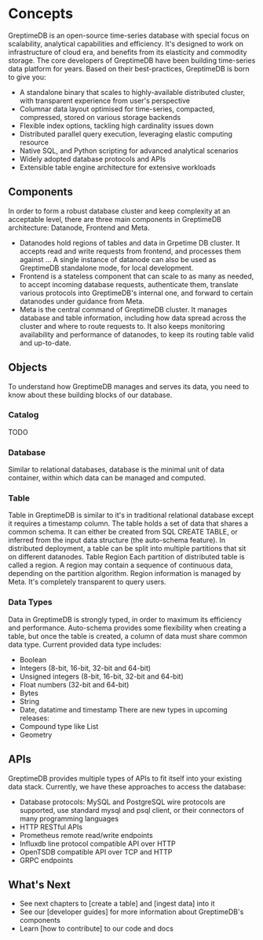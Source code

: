 # Concepts
GreptimeDB is an open-source time-series database with special focus on scalability, analytical capabilities and efficiency. It's designed to work on infrastructure of cloud era, and benefits from its elasticity and commodity storage.
The core developers of GreptimeDB have been building time-series data platform for years. Based on their best-practices, GreptimeDB is born to give you:
- A standalone binary that scales to highly-available distributed cluster, with transparent experience from user's perspective
- Columnar data layout optimised for time-series, compacted, compressed, stored on various storage backends
- Flexible index options, tackling high cardinality issues down
- Distributed parallel query execution, leveraging elastic computing resource
- Native SQL, and Python scripting for advanced analytical scenarios
- Widely adopted database protocols and APIs
- Extensible table engine architecture for extensive workloads
## Components
In order to form a robust database cluster and keep complexity at an acceptable level, there are three main components in GreptimeDB architecture: Datanode, Frontend and Meta.
- Datanodes hold regions of tables and data in Grpetime DB cluster. It accepts read and write requests from frontend, and processes them against ... A single instance of datanode can also be used as GreptimeDB standalone mode, for local development.
- Frontend is a stateless component that can scale to as many as needed, to accept incoming database requests, authenticate them, translate various protocols into GreptimeDB's internal one, and forward to certain datanodes under guidance from Meta.
- Meta is the central command of GreptimeDB cluster. It manages database and table information, including how data spread across the cluster and where to route requests to. It also keeps monitoring availability and performance of datanodes, to keep its routing table valid and up-to-date.
## Objects
To understand how GreptimeDB manages and serves its data, you need to know about these building blocks of our database.
### Catalog
TODO
### Database
Similar to relational databases, database is the minimal unit of data container, within which data can be managed and computed. 
### Table
Table in GreptimeDB is similar to it's in traditional relational database except it requires a timestamp column. The table holds a set of data that shares a common schema. It can either be created from SQL CREATE TABLE, or inferred from the input data structure (the auto-schema feature). In distributed deployment, a table can be split into multiple partitions that sit on different datanodes.
Table Region
Each partition of distributed table is called a region. A region may contain a sequence of continuous data, depending on the partition algorithm. Region information is managed by Meta. It's completely transparent to query users.
### Data Types
Data in GreptimeDB is strongly typed, in order to maximum its efficiency and performance. Auto-schema provides some flexibility when creating a table, but once the table is created, a column of data must share common data type. 
Current provided data type includes:
- Boolean
- Integers (8-bit, 16-bit, 32-bit and 64-bit)
- Unsigned integers (8-bit, 16-bit, 32-bit and 64-bit)
- Float numbers (32-bit and 64-bit)
- Bytes
- String
- Date, datatime and timestamp
There are new types in upcoming releases:
- Compound type like List
- Geometry
## APIs
GreptimeDB provides multiple types of APIs to fit itself into your existing data stack. Currently, we have these approaches to access the database: 
- Database protocols: MySQL and PostgreSQL wire protocols are supported, use standard mysql and psql client, or their connectors of many programming languages
- HTTP RESTful APIs
- Prometheus remote read/write endpoints
- Influxdb line protocol compatible API over HTTP
- OpenTSDB compatible API over TCP and HTTP
- GRPC endpoints
## What's Next
- See next chapters to [create a table] and [ingest data] into it
- See our [developer guides] for more information about GreptimeDB's components
- Learn [how to contribute] to our code and docs